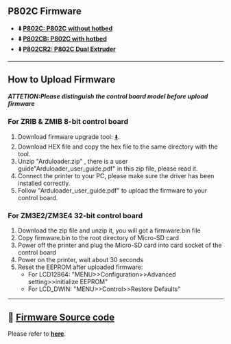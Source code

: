 ## P802C Firmware
- **:arrow_down: [P802C: P802C without hotbed](./P802C_V1p3.zip)**
- **:arrow_down: [P802CB: P802C with hotbed ](./P802CB_V1p3.zip)**
- **:arrow_down: [P802CR2: P802C Dual Extruder](./P802CR2_V1p3.zip)**

----
## How to Upload Firmware
***ATTETION:Please distinguish the control board model before upload firmware***
### For ZRIB & ZMIB 8-bit control board  
1. Download firmware upgrade tool: [:arrow_down:](https://github.com/ZONESTAR3D/Firmware/tree/master/Firmware_Upload_tool_for_ZRIB_ZMIB).
2. Download HEX file and copy the hex file to the same directory with the tool.   
3. Unzip "Arduloader.zip" , there is a user guide"Arduloader_user_guide.pdf" in this zip file, please read it. 
4. Connect the printer to your PC, please make sure the driver has been installed correctly. 
5. Follow "Arduloader_user_guide.pdf" to upload the firmware to your control board.

### For ZM3E2/ZM3E4 32-bit control board 
1. Download the zip file and unzip it, you will got a firmware.bin file
2. Copy firmware.bin to the root directory of Micro-SD card
3. Power off the printer and plug the Micro-SD card into card socket of the control board
4. Power on the printer, wait about 30 seconds
5. Reset the EEPROM after uploaded firmware:
	- For LCD12864: "MENU>>Configuration>>Advanced setting>>initialize  EEPROM"
	- For LCD_DWIN: "MENU>>Control>>Restore Defaults"    


----
## :file_folder: [Firmware Source code](https://github.com/ZONESTAR3D/source-code-for-3d-printer)
Please refer to [**here**](https://github.com/ZONESTAR3D/source-code-for-3d-printer).
